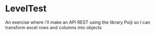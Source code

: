 # LevelTest
An exercise where i'll make an API REST using the library Poiji so I can transform excel rows and columns into objects
